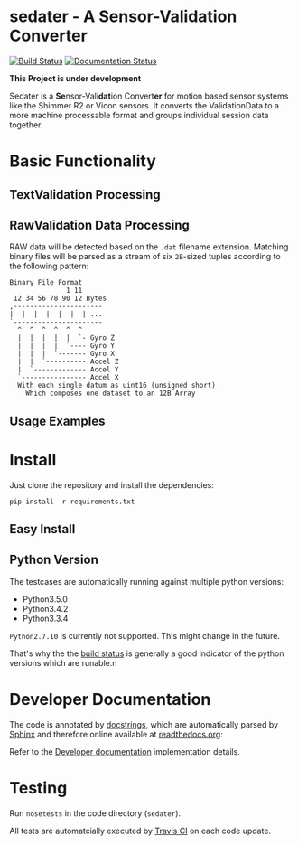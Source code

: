 # sedater - A Sensor-Validation Converter
[![Build Status](https://travis-ci.org/nce/sedater.svg?branch=master)](https://travis-ci.org/nce/sedater)
[![Documentation Status](https://readthedocs.org/projects/sedater/badge/?version=latest)](http://sedater.readthedocs.org/en/latest/?badge=latest)

**This Project is under development**

Sedater is a **Se**nsor-Vali**dat**ion Convert**er** for motion based sensor 
systems like the Shimmer R2 or Vicon sensors. It converts the ValidationData to 
a more machine processable format and groups individual session data together.

# Basic Functionality

## TextValidation Processing

## RawValidation Data Processing

RAW data will be detected based on the `.dat` filename extension.
Matching binary files will be parsed as a stream of six `2B`-sized tuples 
according to the following pattern:

	Binary File Format
	              1 11
	 12 34 56 78 90 12 Bytes
	,----------------------
	|  |  |  |  |  |  | ...
	`----------------------
	  ^  ^  ^  ^  ^  ^
	  |  |  |  |  |  `- Gyro Z
	  |  |  |  |  `---- Gyro Y
	  |  |  |  `------- Gyro X
	  |  |  `---------- Accel Z
	  |  `------------- Accel Y
	  `---------------- Accel X
	  With each single datum as uint16 (unsigned short)
		Which composes one dataset to an 12B Array

## Usage Examples

# Install
Just clone the repository and install the dependencies:
```
pip install -r requirements.txt
```

## Easy Install

## Python Version
The testcases are automatically running against multiple python versions:
- Python3.5.0
- Python3.4.2
- Python3.3.4

`Python2.7.10` is currently not supported. This might change in the future.

That's why the the [build status](https://travis-ci.org/nce/sedater) is 
generally a good indicator of the python versions which are runable.n
# Developer Documentation
The code is annotated by [docstrings](https://en.wikipedia.org/wiki/Docstring), 
which are automatically parsed by [Sphinx](http://sphinx-doc.org/) and therefore 
online available at [readthedocs.org](readthedocs.org):

Refer to the [Developer documentation](http://sedater.readthedocs.org/en/latest/)
implementation details.

# Testing
Run `nosetests` in the code directory (`sedater`). 

All tests are automatcially executed by [Travis CI](travis-ci.org)
on each code update.
